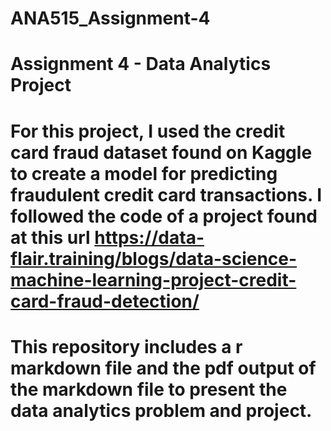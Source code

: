 # ANA515_Assignment-4
# Assignment 4 - Data Analytics Project
# For this project, I used the credit card fraud dataset found on Kaggle to create a model for predicting fraudulent credit card transactions. I followed the code of a project found at this url https://data-flair.training/blogs/data-science-machine-learning-project-credit-card-fraud-detection/
# This repository includes a r markdown file and the pdf output of the markdown file to present the data analytics problem and project.
